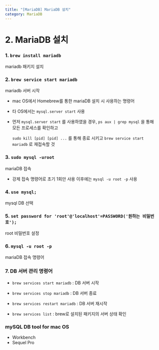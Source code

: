 ```yaml
---
title: "[MariaDB] MariaDB 설치"
category: MariaDB
---
```


# 2. MariaDB 설치

### 1.  `brew install mariadb`

mariadb 패키지 설치



### 2. `brew service start mariadb`

mariadb 서버 시작

- mac OS에서 Homebrew를 통한 mariaDB 설치 시 사용하는 명령어

- 타 OS에서는 `mysql.server start` 사용

- 먼저 `mysql.server start` 를 사용하였을 경우, `ps aux | grep mysql` 을 통해 모든 프로세스를 확인하고

    `sudo kill [pid] [pid] ...` 를 통해 종료 시키고 `brew service start mariadb` 로 재접속할 것

    

### 3. `sudo mysql -uroot`

mariaDB 접속

- 강제 접속 명령어로 초기 1회만 사용 이후에는 `mysql -u root -p` 사용



### 4. `use mysql;`

mysql DB 선택



### 5. `set password for 'root'@'localhost'=PASSWORD('원하는 비밀번호');`

root 비밀번호 설정



### 6. `mysql -u root -p`

mariaDB 접속 명령어



### 7. DB 서버 관리 명령어

- `brew services start mariadb` : DB 서버 시작

- `brew services stop mariadb` : DB 서버 종료
- `brew services restart mariadb` : DB 서버 재시작

- `brew services list` : brew로 설치된 패키지의 서버 상태 확인



### mySQL DB tool for mac OS

- Workbench
- Sequel Pro
